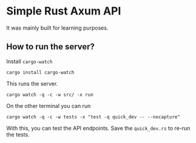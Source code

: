 # Simple Rust Axum API
It was mainly built for learning purposes.

## How to run the server?
Install `cargo-watch`
```
cargo install cargo-watch
```
This runs the server.
```
cargo watch -q -c -w src/ -x run 
```

On the other terminal you can run 
```
cargo watch -q -c -w tests -x "test -q quick_dev -- --nocapture"
```
With this, you can test the API endpoints. Save the `quick_dev.rs` to re-run the tests.
